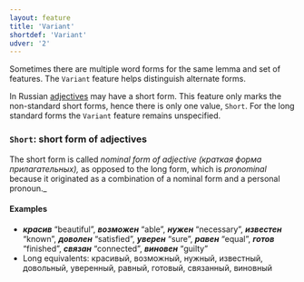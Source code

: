 ```yaml
---
layout: feature
title: 'Variant'
shortdef: 'Variant'
udver: '2'
---
```


Sometimes there are multiple word forms for the same lemma and set of features.
The `Variant` feature helps distinguish alternate forms.

In Russian [adjectives](ru-pos/ADJ) may have a short form.
This feature only marks the non-standard short forms, hence there is only one value, `Short`.
For the long standard forms the `Variant` feature remains unspecified.

### `Short`: short form of adjectives

The short form is called _nominal form of adjective (краткая форма прилагательных),_
as opposed to the long form, which is _pronominal_ because it originated as
a combination of a nominal form and a personal pronoun._

#### Examples

* _<b>красив</b>_ “beautiful”, _<b>возможен</b>_ “able”, _<b>нужен</b>_ “necessary”, _<b>известен</b>_ “known”,
  _<b>доволен</b>_ “satisfied”, _<b>уверен</b>_ “sure”, _<b>равен</b>_ “equal”, _<b>готов</b>_ “finished”, _<b>связан</b>_ “connected”, _<b>виновен</b>_ “guilty”
* Long equivalents: красивый, возможный, нужный, известный, довольный, уверенный, равный, готовый, связанный, виновный
